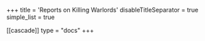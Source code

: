 +++
title = 'Reports on Killing Warlords'
disableTitleSeparator = true
simple_list = true

[[cascade]]
  type = "docs"
+++

